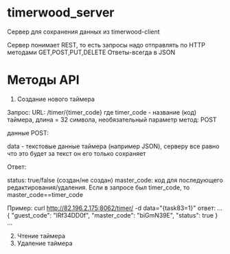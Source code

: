 timerwood_server
================

Сервер для сохранения данных из timerwood-client

Сервер понимает REST, то есть запросы надо отправлять по HTTP методами GET,POST,PUT,DELETE
Ответы-всегда в JSON

# Методы API

1. Создание нового таймера

Запрос:
URL: /timer/{timer_code}
где timer_code - название (код) таймера, длина = 32 символа, необязательный параметр
метод: POST

данные POST:

data - текстовые данные таймера (например JSON), серверу все равно что это будет за текст он его только сохраняет

Ответ: 

status: true/false (создан/не создан)
master_code: код для последующего редактирования/удаления. Если в запросе был timer_code, то master_code==timer_code

Пример: curl http://82.196.2.175:8062/timer/ -d data="{task83=1}"
ответ: 
...
{
  "guest_code": "lRf34DD0f", 
  "master_code": "biGmN39E", 
  "status": true
}
...


2. Чтение таймера
3. Удаление таймера
